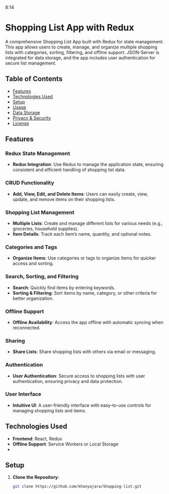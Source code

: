 





8:14
# Shopping List App with Redux
A comprehensive Shopping List App built with Redux for state management. This app allows users to create, manage, and organize multiple shopping lists with categories, sorting, filtering, and offline support. JSON-Server is integrated for data storage, and the app includes user authentication for secure list management.
## Table of Contents
- [Features](#features)
- [Technologies Used](#technologies-used)
- [Setup](#setup)
- [Usage](#usage)
- [Data Storage](#data-storage)
- [Privacy & Security](#privacy--security)
- [License](#license)
## Features
### Redux State Management
- **Redux Integration**: Use Redux to manage the application state, ensuring consistent and efficient handling of shopping list data.
### CRUD Functionality
- **Add, View, Edit, and Delete Items**: Users can easily create, view, update, and remove items on their shopping lists.
### Shopping List Management
- **Multiple Lists**: Create and manage different lists for various needs (e.g., groceries, household supplies).
- **Item Details**: Track each item’s name, quantity, and optional notes.
### Categories and Tags
- **Organize Items**: Use categories or tags to organize items for quicker access and sorting.
### Search, Sorting, and Filtering
- **Search**: Quickly find items by entering keywords.
- **Sorting & Filtering**: Sort items by name, category, or other criteria for better organization.
### Offline Support
- **Offline Availability**: Access the app offline with automatic syncing when reconnected.
### Sharing
- **Share Lists**: Share shopping lists with others via email or messaging.
### Authentication
- **User Authentication**: Secure access to shopping lists with user authentication, ensuring privacy and data protection.
### User Interface
- **Intuitive UI**: A user-friendly interface with easy-to-use controls for managing shopping lists and items.
## Technologies Used
- **Frontend**: React, Redux
- **Offline Support**: Service Workers or Local Storage
-
## Setup
1. **Clone the Repository**:
   ```bash
   git clone https://github.com/khanyajara/Shopping-list.git
